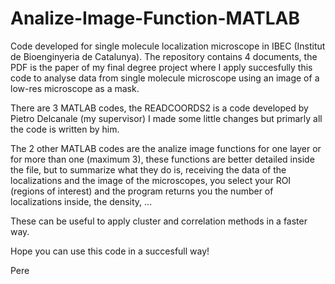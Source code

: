 # Analize-Image-Function-MATLAB
Code developed for single molecule localization microscope in IBEC (Institut de Bioenginyeria de Catalunya).
The repository contains 4 documents, the PDF is the paper of my final degree project where I apply succesfully 
this code to analyse data from single molecule microscope using an image of a low-res microscope as a mask.

There are 3 MATLAB codes, the READCOORDS2 is a code developed by Pietro Delcanale (my supervisor) I made some little 
changes but primarly all the code is written by him.

The 2 other MATLAB codes are the analize image functions for one layer or for more than one (maximum 3), 
these functions are better detailed inside the file, but to summarize what they do is, receiving the data of 
the localizations and the image of the microscopes, you select your ROI (regions of interest) and the 
program returns you the number of localizations inside, the density, ...

These can be useful to apply cluster and correlation methods in a faster way.

Hope you can use this code in a succesfull way!

Pere
